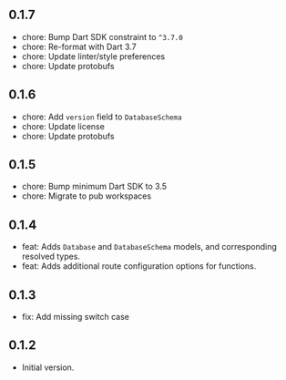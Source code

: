 ## 0.1.7

- chore: Bump Dart SDK constraint to `^3.7.0`
- chore: Re-format with Dart 3.7
- chore: Update linter/style preferences
- chore: Update protobufs

## 0.1.6

- chore: Add `version` field to `DatabaseSchema`
- chore: Update license
- chore: Update protobufs

## 0.1.5

- chore: Bump minimum Dart SDK to 3.5
- chore: Migrate to pub workspaces

## 0.1.4

- feat: Adds `Database` and `DatabaseSchema` models, and corresponding resolved types.
- feat: Adds additional route configuration options for functions.

## 0.1.3

- fix: Add missing switch case

## 0.1.2

- Initial version.
